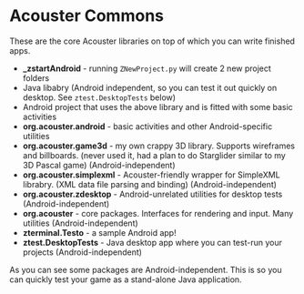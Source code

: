 Acouster Commons
================

These are the core Acouster libraries on top of which you can write finished apps.

 - **_zstartAndroid**	- running `ZNewProject.py` will create 2 new project folders
  - Java libabry (Android independent, so you can test it out quickly on desktop. See `ztest.DesktopTests` below)
  - Android project that uses the above library and is fitted with some basic activities
 - **org.acouster.android** - basic activities and other Android-specific utilities
 - **org.acouster.game3d** - my own crappy 3D library. Supports wireframes and billboards. (never used it, had a plan to do Starglider similar to my 3D Pascal game) (Android-independent)
 - **org.acouster.simplexml** - Acouster-friendly wrapper for SimpleXML librabry. (XML data file parsing and binding) (Android-independent)
 - **org.acouster.zdesktop** - Android-unrelated utilities for desktop tests (Android-independent)
 - **org.acouster** - core packages. Interfaces for rendering and input. Many utilities (Android-independent)
 - **zterminal.Testo** - a sample Android app!
 - **ztest.DesktopTests** - Java desktop app where you can test-run your projects (Android-independent)

As you can see some packages are Android-independent. This is so you can quickly test your game as a stand-alone Java application.
